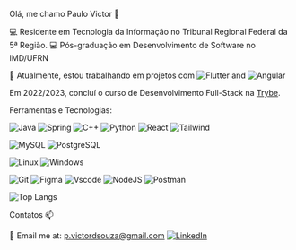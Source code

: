 Olá, me chamo Paulo Victor 👋

💻 Residente em Tecnologia da Informação no Tribunal Regional Federal da 5ª Região.
💻 Pós-graduação em Desenvolvimento de Software no IMD/UFRN

🔭 Atualmente, estou trabalhando em projetos com ![Flutter](https://img.shields.io/badge/Flutter-02569B?style=for-the-badge&logo=flutter&logoColor=white) and ![Angular](https://img.shields.io/badge/Angular-DD0031?style=for-the-badge&logo=angular&logoColor=white)

Em 2022/2023, concluí o curso de Desenvolvimento Full-Stack na [Trybe](https://www.betrybe.com/).

Ferramentas e Tecnologias:

![Java](https://img.shields.io/badge/java-%23ED8B00.svg?style=for-the-badge&logo=openjdk&logoColor=white)
![Spring](https://img.shields.io/badge/spring-%236DB33F.svg?style=for-the-badge&logo=spring&logoColor=white)
![C++](https://img.shields.io/badge/C%2B%2B-00599C?style=for-the-badge&logo=c%2B%2B&logoColor=white)
![Python](https://img.shields.io/badge/python-3670A0?style=for-the-badge&logo=python&logoColor=ffdd54)
![React](https://img.shields.io/badge/React-20232A?style=for-the-badge&logo=react&logoColor=61DAFB)
![Tailwind](https://img.shields.io/badge/tailwindcss-%2338B2AC.svg?style=for-the-badge&logo=tailwind-css&logoColor=white)

![MySQL](https://img.shields.io/badge/MySQL-00000F?style=for-the-badge&logo=mysql&logoColor=white)
![PostgreSQL](https://img.shields.io/badge/PostgreSQL-000?style=for-the-badge&logo=postgresql)

![Linux](https://img.shields.io/badge/Linux-000?style=for-the-badge&logo=linux&logoColor=FCC624)
![Windows](https://img.shields.io/badge/Windows-000?style=for-the-badge&logo=windows&logoColor=2CA5E0)

![Git](https://img.shields.io/badge/GIT-E44C30?style=for-the-badge&logo=git&logoColor=white)
![Figma](https://img.shields.io/badge/Figma-696969?style=for-the-badge&logo=figma&logoColor=figma)
![Vscode](https://img.shields.io/badge/Vscode-007ACC?style=for-the-badge&logo=visual-studio-code&logoColor=white)
![NodeJS](https://img.shields.io/badge/node.js-6DA55F?style=for-the-badge&logo=node.js&logoColor=white)
![Postman](https://img.shields.io/badge/Postman-FF6C37.svg?style=for-the-badge&logo=Postman&logoColor=white)

![Top Langs](https://github-readme-stats-git-masterrstaa-rickstaa.vercel.app/api/top-langs/?username=paulovictorfds&layout=compact&bg_color=000&border_color=30A3DC&title_color=E94D5F&text_color=FFF)

Contatos 📫

📧 Email me at: p.victordsouza@gmail.com
	[![LinkedIn](https://img.shields.io/badge/LinkedIn-0077B5?style=for-the-badge&logo=linkedin&logoColor=white)](https://www.linkedin.com/in/paulovictorfds/)

<!---
paulovictorfds/paulovictorfds is a ✨ special ✨ repository because its `README.md` (this file) appears on your GitHub profile.
You can click the Preview link to take a look at your changes.
--->

